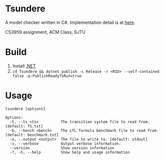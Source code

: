 ﻿# Tsundere

A model checker written in C#. Implementation detail is at [here](implementation.md).

CS3959 assignment, ACM Class, SJTU

# Build

1. Install [.NET](https://dotnet.microsoft.com/download)
2. `cd Tsundere && dotnet publish -c Release -r <RID> --self-contained false -p:PublishReadyToRun=true`

# Usage

```
tsundere [options]

Options:
  -t, --ts <ts>          The transition system file to read from. [default: TS.txt]
  -b, --bench <bench>    The LTL formula benchmark file to read from. [default: benchmark.txt]
  -o, --output <output>  The file to write to. [default: stdout]
  -v, --verbose          Output verbose information.
  --version              Show version information
  -?, -h, --help         Show help and usage information
```
